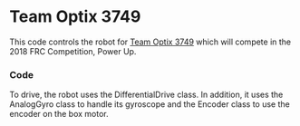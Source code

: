 # Team Optix 3749

This code controls the robot for [Team Optix 3749](https://dnhsteam3749.wixsite.com/robotics) which will compete in the 2018 FRC Competition, Power Up.

### Code

To drive, the robot uses the DifferentialDrive class. In addition, it uses the AnalogGyro class to handle its gyroscope and the Encoder class to use the encoder on the box motor.